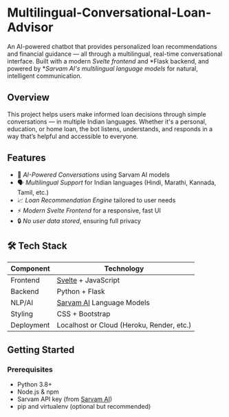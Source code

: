 # Multilingual-Conversational-Loan-Advisor

An AI-powered chatbot that provides personalized loan recommendations and financial guidance — all through a multilingual, real-time conversational interface. Built with a modern *Svelte frontend* and *Flask backend, and powered by **Sarvam AI's multilingual language models* for natural, intelligent communication.


## Overview

This project helps users make informed loan decisions through simple conversations — in multiple Indian languages. Whether it's a personal, education, or home loan, the bot listens, understands, and responds in a way that’s helpful and accessible to everyone.


## Features

- 🧠 *AI-Powered Conversations* using Sarvam AI models
- 🗣 *Multilingual Support* for Indian languages (Hindi, Marathi, Kannada, Tamil, etc.)
- 📈 *Loan Recommendation Engine* tailored to user needs
- ⚡ *Modern Svelte Frontend* for a responsive, fast UI
- 🔒 *No user data stored*, ensuring full privacy


## 🛠 Tech Stack

| Component    | Technology               |
|--------------|---------------------------|
| Frontend     | [Svelte](https://svelte.dev/) + JavaScript |
| Backend      | Python + Flask            |
| NLP/AI       | [Sarvam AI](https://sarvam.ai/) Language Models |
| Styling      | CSS + Bootstrap           |
| Deployment   | Localhost or Cloud (Heroku, Render, etc.)


## Getting Started

### Prerequisites

- Python 3.8+
- Node.js & npm
- Sarvam API key (from [Sarvam AI](https://sarvam.ai/))
- pip and virtualenv (optional but recommended)
